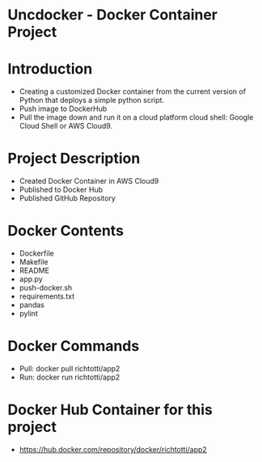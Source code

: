# Uncdocker - Docker Container Project

# Introduction 
- Creating a customized Docker container from the current version of Python that deploys a simple python script.
- Push image to DockerHub
- Pull the image down and run it on a cloud platform cloud shell: Google Cloud Shell or AWS Cloud9.

# Project Description
- Created Docker Container in AWS Cloud9  
- Published to Docker Hub  
- Published GitHub Repository


# Docker Contents
  - Dockerfile
  - Makefile
  - README
  - app.py
  - push-docker.sh
  - requirements.txt
  - pandas
  - pylint

# Docker Commands
  - Pull: docker pull richtotti/app2
  - Run: docker run richtotti/app2

# Docker Hub Container for this project
  - https://hub.docker.com/repository/docker/richtotti/app2
